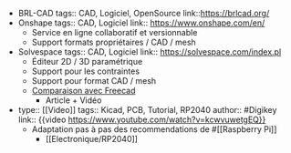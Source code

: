 - BRL-CAD
  tags:: CAD, Logiciel, OpenSource
  link::https://brlcad.org/
- Onshape
  tags:: CAD, Logiciel
  link:: https://www.onshape.com/en/
	- Service en ligne collaboratif et versionnable
	- Support formats propriétaires / CAD / mesh
- Solvespace
  tags:: CAD, Logiciel
  link:: https://solvespace.com/index.pl
	- Éditeur 2D / 3D paramétrique
	- Support pour les contraintes
	- Support pour format CAD / mesh
	- [Comparaison avec Freecad](https://hackaday.com/2020/07/16/freecad-vs-solvespace/)
		- Article + Vidéo
- type:: [[Video]]
  tags:: Kicad, PCB, Tutorial, RP2040
  author:: #Digikey
  link:: {{video https://www.youtube.com/watch?v=kcwvuwetgEQ}}
	- Adaptation pas à pas des recommendations de #[[Raspberry Pi]]
		- [[Electronique/RP2040]]